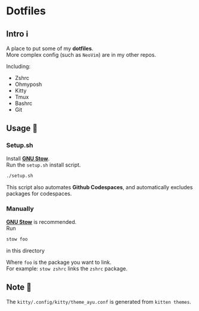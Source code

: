 # Dotfiles

## Intro :information_source:

A place to put some of my **dotfiles**.  
More complex config (such as `NeoVim`) are in my other repos.

Including:

- Zshrc
- Ohmyposh
- Kitty
- Tmux
- Bashrc
- Git

## Usage :calling:

### Setup.sh

Install **[GNU Stow](https://www.gnu.org/software/stow)**.  
Run the `setup.sh` install script.

```bash
./setup.sh
```

This script also automates **Github Codespaces**, and automatically excludes packages for codespaces.

### Manually

**[GNU Stow](https://www.gnu.org/software/stow)** is recommended.  
Run

```bash
stow foo
```

in this directory

Where `foo` is the package you want to link.  
For example: `stow zshrc` links the `zshrc` package.

## Note :memo:

The `kitty/.config/kitty/theme_ayu.conf` is generated from `kitten themes`.
